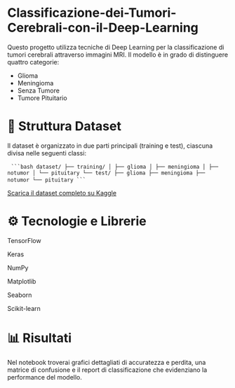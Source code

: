 # Classificazione-dei-Tumori-Cerebrali-con-il-Deep-Learning
Questo progetto utilizza tecniche di Deep Learning per la classificazione di tumori cerebrali attraverso immagini MRI. Il modello è in grado di distinguere quattro categorie:
* Glioma
* Meningioma
* Senza Tumore
* Tumore Pituitario

# 📂 Struttura Dataset

Il dataset è organizzato in due parti principali (training e test), ciascuna divisa nelle seguenti classi:

<pre> <code>```bash dataset/ ├── training/ │ ├── glioma │ ├── meningioma │ ├── notumor │ └── pituitary └── test/ ├── glioma ├── meningioma ├── notumor └── pituitary ```</code> </pre>

[Scarica il dataset completo su Kaggle](https://www.kaggle.com/datasets/masoudnickparvar/brain-tumor-mri-dataset)

# ⚙️ Tecnologie e Librerie

TensorFlow

Keras

NumPy

Matplotlib

Seaborn

Scikit-learn

# 📊 Risultati

Nel notebook troverai grafici dettagliati di accuratezza e perdita, una matrice di confusione e il report di classificazione che evidenziano la performance del modello.

